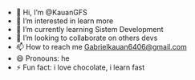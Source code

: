 - 👋 Hi, I’m @KauanGFS
- 👀 I’m interested in learn more
- 🌱 I’m currently learning Sistem Development
- 💞️ I’m looking to collaborate on others devs
- 📫 How to reach me Gabrielkauan6406@gmail.com
- 😄 Pronouns: he
- ⚡ Fun fact: i love chocolate, i learn fast

<!---
KauanGFS/KauanGFS is a ✨ special ✨ repository because its `README.md` (this file) appears on your GitHub profile.
You can click the Preview link to take a look at your changes.
--->
